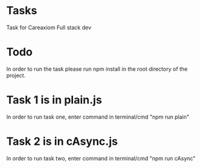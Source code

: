 # Tasks
Task for Careaxiom Full stack dev

# Todo
In order to run the task please run npm install in the root directory of the project.

# Task 1 is in plain.js
In order to run task one, enter command in terminal/cmd "npm run plain"

# Task 2 is in cAsync.js
In order to run task two, enter command in terminal/cmd "npm run cAsync"
